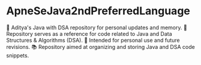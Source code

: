 # ApneSeJava2ndPreferredLanguage

📁 Aditya's Java with DSA repository for personal updates and memory.
📝 Repository serves as a reference for code related to Java and Data Structures & Algorithms (DSA).
🔄 Intended for personal use and future revisions.
📚 Repository aimed at organizing and storing Java and DSA code snippets.
